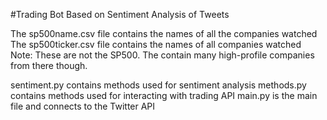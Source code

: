 #Trading Bot Based on Sentiment Analysis of Tweets

The sp500name.csv file contains the names of all the companies watched
The sp500ticker.csv file contains the names of all companies watched
Note: These are not the SP500. The contain many high-profile companies from there though.

sentiment.py contains methods used for sentiment analysis
methods.py contains methods used for interacting with trading API
main.py is the main file and connects to the Twitter API
